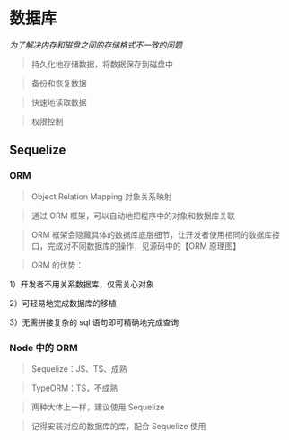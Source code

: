 # 数据库

_为了解决内存和磁盘之间的存储格式不一致的问题_

> 持久化地存储数据，将数据保存到磁盘中

> 备份和恢复数据

> 快速地读取数据

> 权限控制

## Sequelize

### ORM

> Object Relation Mapping 对象关系映射

> 通过 ORM 框架，可以自动地把程序中的对象和数据库关联

> ORM 框架会隐藏具体的数据库底层细节，让开发者使用相同的数据库接口，完成对不同数据库的操作，见源码中的【ORM 原理图】

> ORM 的优势：

1）开发者不用关系数据库，仅需关心对象

2）可轻易地完成数据库的移植

3）无需拼接复杂的 sql 语句即可精确地完成查询

### Node 中的 ORM

> Sequelize：JS、TS、成熟

> TypeORM：TS，不成熟

> 两种大体上一样，建议使用 Sequelize

> 记得安装对应的数据库的库，配合 Sequelize 使用
